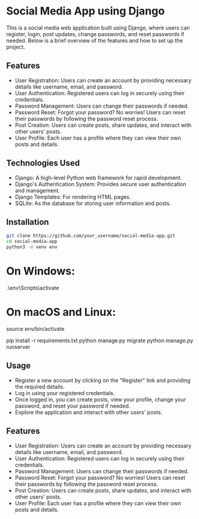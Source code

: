 # Social Media App using Django

This is a social media web application built using Django, where users can register, login, post updates, change passwords, and reset passwords if needed. Below is a brief overview of the features and how to set up the project.

## Features

- User Registration: Users can create an account by providing necessary details like username, email, and password.
- User Authentication: Registered users can log in securely using their credentials.
- Password Management: Users can change their passwords if needed.
- Password Reset: Forgot your password? No worries! Users can reset their passwords by following the password reset process.
- Post Creation: Users can create posts, share updates, and interact with other users' posts.
- User Profile: Each user has a profile where they can view their own posts and details.

## Technologies Used

- Django: A high-level Python web framework for rapid development.
- Django's Authentication System: Provides secure user authentication and management.
- Django Templates: For rendering HTML pages.
- SQLite: As the database for storing user information and posts.

## Installation

```bash
git clone https://github.com/your_username/social-media-app.git
cd social-media-app
python3 -m venv env
```

# On Windows:
.\env\Scripts\activate

# On macOS and Linux:
source env/bin/activate

pip install -r requirements.txt
python manage.py migrate
python manage.py runserver

## Usage

- Register a new account by clicking on the "Register" link and providing the required details.
- Log in using your registered credentials.
- Once logged in, you can create posts, view your profile, change your password, and reset your password if needed.
- Explore the application and interact with other users' posts.

## Features
- User Registration: Users can create an account by providing necessary details like username, email, and password.
- User Authentication: Registered users can log in securely using their credentials.
- Password Management: Users can change their passwords if needed.
- Password Reset: Forgot your password? No worries! Users can reset their passwords by following the password reset process.
- Post Creation: Users can create posts, share updates, and interact with other users' posts.
- User Profile: Each user has a profile where they can view their own posts and details.
